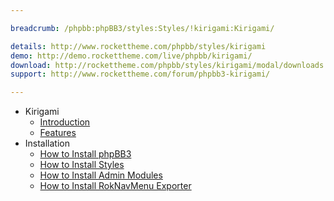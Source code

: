 ```yaml
---

breadcrumb: /phpbb:phpBB3/styles:Styles/!kirigami:Kirigami/

details: http://www.rockettheme.com/phpbb/styles/kirigami
demo: http://demo.rockettheme.com/live/phpbb/kirigami/
download: http://rockettheme.com/phpbb/styles/kirigami/modal/downloads
support: http://www.rockettheme.com/forum/phpbb3-kirigami/

---
```


* Kirigami
	* [Introduction](INDEX.md#introduction)
	* [Features](INDEX.md#features)
* Installation
	* [How to Install phpBB3](../../start/install.md)
	* [How to Install Styles](../../start/styles.md)
	* [How to Install Admin Modules](../../start/styles.md#installing-administrative-modules)
	* [How to Install RokNavMenu Exporter](../../modules/roknavmenu.md)
